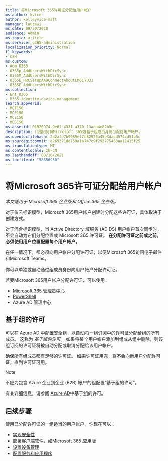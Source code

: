 ```yaml
---
title: 将Microsoft 365许可证分配给用户帐户
ms.author: kvice
author: kelleyvice-msft
manager: laurawi
ms.date: 09/30/2020
audience: Admin
ms.topic: article
ms.service: o365-administration
localization_priority: Normal
f1.keywords:
- CSH
ms.custom:
- Adm_O365
- O365p_AddUsersWithDirSync
- O365M_AddUsersWithDirSync
- O365E_HRCSetupAADConnectAboutLM617031
- O365E_AddUsersWithDirSync
ms.collection:
- Ent_O365
- M365-identity-device-management
search.appverid:
- MET150
- MOP150
- MOE150
- MBS150
ms.assetid: 01920974-9e6f-4331-a370-13aea4e82b3e
description: 介绍如何将Microsoft 365或基于组成员身份分配给用户帐户。
ms.openlocfilehash: 2d2afe7b9989ef7b82920a45e3dacd574cd51b5c
ms.sourcegitcommit: e269371de759a1a747c9f292775463aa11415f25
ms.translationtype: MT
ms.contentlocale: zh-CN
ms.lasthandoff: 08/16/2021
ms.locfileid: "58356930"
---
```

# <a name="assign-microsoft-365-licenses-to-user-accounts"></a>将Microsoft 365许可证分配给用户帐户

*本文适用于 Microsoft 365 企业版和 Office 365 企业版。*

对于仅云标识模型，Microsoft 365用户帐户创建时分配这些许可证，具体取决于创建方式。

对于混合标识模型，当 Active Directory 域服务 (AD DS) 用户帐户首次同步时，不会自动为它们分配位置或 Microsoft 365 许可证。 **在分配许可证之前或之前，必须使用用户位置配置每个用户帐户。**

在任一情况下，都必须向用户帐户分配许可证，以便Microsoft 365访问电子邮件和Microsoft Teams。

你可以单独或自动通过组成员身份向用户帐户分配许可证。

若要Microsoft 365用户帐户分配许可证，可以使用：

- [Microsoft 365 管理员中心](../admin/manage/assign-licenses-to-users.md)
- [PowerShell](assign-licenses-to-user-accounts-with-microsoft-365-powershell.md)
- Azure AD 管理中心

## <a name="group-based-licensing"></a>基于组的许可

可以在 Azure AD 中配置安全组，以自动将一组订阅中的许可证分配给组的所有成员。 这称为 *基于组的许可*。 如果将某个用户帐户添加到组或从组中删除，则该组订阅的许可证将被自动分配或取消分配给该用户帐户。

确保所有组成员都有足够的许可证。 如果许可证用完，将不会向新用户分配许可证，直到许可证可用。

>[!Note]
>不应为包含 Azure 企业到企业 (B2B) 帐户的组配置“基于组的许可”。
>

有关详细信息，请参阅 [Azure AD](/azure/active-directory/fundamentals/active-directory-licensing-whatis-azure-portal)中基于组的许可。

## <a name="next-steps"></a>后续步骤

使用已分配许可证的一组适当的用户帐户，你现在可以：

- [实现安全性](../security/office-365-security/security-roadmap.md)
- [部署客户端软件，如Microsoft 365 应用版](/DeployOffice/deployment-guide-microsoft-365-apps)
- [设置设备管理](device-management-roadmap-microsoft-365.md)
- [配置服务和应用程序](configure-services-and-applications.md)